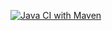[![Java CI with Maven](https://github.com/dnductien/romanNumber/actions/workflows/maven.yml/badge.svg)](https://github.com/dnductien/romanNumber/actions/workflows/maven.yml)
